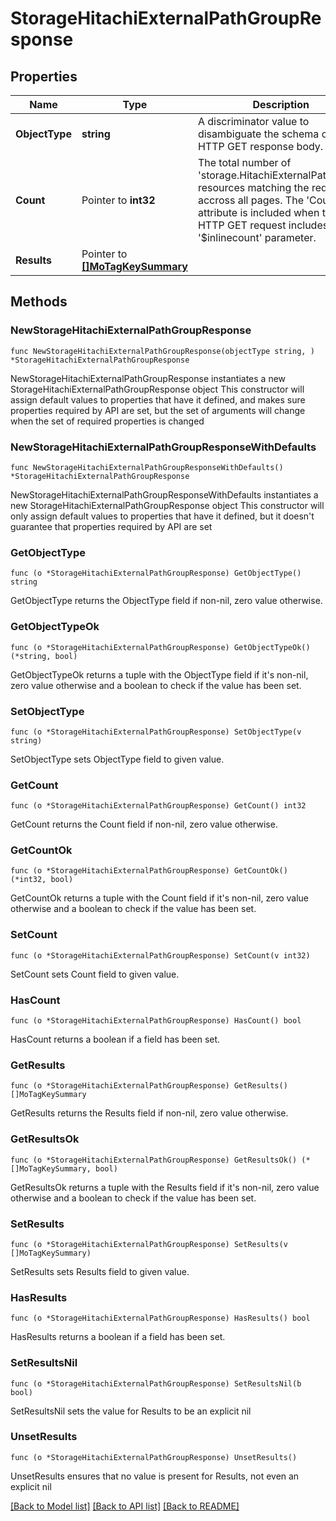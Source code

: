 # StorageHitachiExternalPathGroupResponse

## Properties

Name | Type | Description | Notes
------------ | ------------- | ------------- | -------------
**ObjectType** | **string** | A discriminator value to disambiguate the schema of a HTTP GET response body. | 
**Count** | Pointer to **int32** | The total number of &#39;storage.HitachiExternalPathGroup&#39; resources matching the request, accross all pages. The &#39;Count&#39; attribute is included when the HTTP GET request includes the &#39;$inlinecount&#39; parameter. | [optional] 
**Results** | Pointer to [**[]MoTagKeySummary**](MoTagKeySummary.md) |  | [optional] 

## Methods

### NewStorageHitachiExternalPathGroupResponse

`func NewStorageHitachiExternalPathGroupResponse(objectType string, ) *StorageHitachiExternalPathGroupResponse`

NewStorageHitachiExternalPathGroupResponse instantiates a new StorageHitachiExternalPathGroupResponse object
This constructor will assign default values to properties that have it defined,
and makes sure properties required by API are set, but the set of arguments
will change when the set of required properties is changed

### NewStorageHitachiExternalPathGroupResponseWithDefaults

`func NewStorageHitachiExternalPathGroupResponseWithDefaults() *StorageHitachiExternalPathGroupResponse`

NewStorageHitachiExternalPathGroupResponseWithDefaults instantiates a new StorageHitachiExternalPathGroupResponse object
This constructor will only assign default values to properties that have it defined,
but it doesn't guarantee that properties required by API are set

### GetObjectType

`func (o *StorageHitachiExternalPathGroupResponse) GetObjectType() string`

GetObjectType returns the ObjectType field if non-nil, zero value otherwise.

### GetObjectTypeOk

`func (o *StorageHitachiExternalPathGroupResponse) GetObjectTypeOk() (*string, bool)`

GetObjectTypeOk returns a tuple with the ObjectType field if it's non-nil, zero value otherwise
and a boolean to check if the value has been set.

### SetObjectType

`func (o *StorageHitachiExternalPathGroupResponse) SetObjectType(v string)`

SetObjectType sets ObjectType field to given value.


### GetCount

`func (o *StorageHitachiExternalPathGroupResponse) GetCount() int32`

GetCount returns the Count field if non-nil, zero value otherwise.

### GetCountOk

`func (o *StorageHitachiExternalPathGroupResponse) GetCountOk() (*int32, bool)`

GetCountOk returns a tuple with the Count field if it's non-nil, zero value otherwise
and a boolean to check if the value has been set.

### SetCount

`func (o *StorageHitachiExternalPathGroupResponse) SetCount(v int32)`

SetCount sets Count field to given value.

### HasCount

`func (o *StorageHitachiExternalPathGroupResponse) HasCount() bool`

HasCount returns a boolean if a field has been set.

### GetResults

`func (o *StorageHitachiExternalPathGroupResponse) GetResults() []MoTagKeySummary`

GetResults returns the Results field if non-nil, zero value otherwise.

### GetResultsOk

`func (o *StorageHitachiExternalPathGroupResponse) GetResultsOk() (*[]MoTagKeySummary, bool)`

GetResultsOk returns a tuple with the Results field if it's non-nil, zero value otherwise
and a boolean to check if the value has been set.

### SetResults

`func (o *StorageHitachiExternalPathGroupResponse) SetResults(v []MoTagKeySummary)`

SetResults sets Results field to given value.

### HasResults

`func (o *StorageHitachiExternalPathGroupResponse) HasResults() bool`

HasResults returns a boolean if a field has been set.

### SetResultsNil

`func (o *StorageHitachiExternalPathGroupResponse) SetResultsNil(b bool)`

 SetResultsNil sets the value for Results to be an explicit nil

### UnsetResults
`func (o *StorageHitachiExternalPathGroupResponse) UnsetResults()`

UnsetResults ensures that no value is present for Results, not even an explicit nil

[[Back to Model list]](../README.md#documentation-for-models) [[Back to API list]](../README.md#documentation-for-api-endpoints) [[Back to README]](../README.md)


